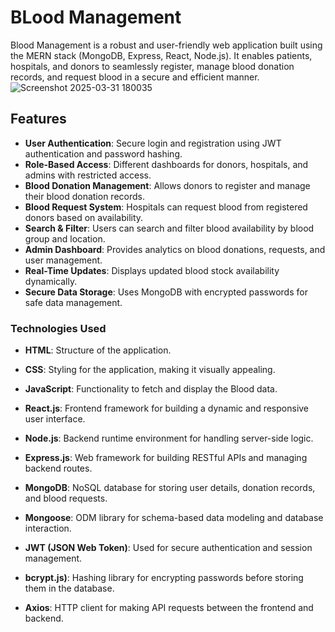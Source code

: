 # BLood Management

Blood Management is a robust and user-friendly web application built using the MERN stack (MongoDB, Express, React, Node.js). It enables patients, hospitals, and donors to seamlessly register, manage blood donation records, and request blood in a secure and efficient manner.
![Screenshot 2025-03-31 180035](https://github.com/user-attachments/assets/9aa55f13-bd88-41ea-a49c-c82ef9cf2d50)


## Features

- **User Authentication**: Secure login and registration using JWT authentication and password hashing.
- **Role-Based Access**: Different dashboards for donors, hospitals, and admins with restricted access.
- **Blood Donation Management**:  Allows donors to register and manage their blood donation records.
- **Blood Request System**: Hospitals can request blood from registered donors based on availability.
- **Search & Filter**:  Users can search and filter blood availability by blood group and location.
- **Admin Dashboard**:  Provides analytics on blood donations, requests, and user management.
- **Real-Time Updates**:  Displays updated blood stock availability dynamically.
- **Secure Data Storage**:  Uses MongoDB with encrypted passwords for safe data management.


### Technologies Used

- **HTML**: Structure of the application.
- **CSS**: Styling for the application, making it visually appealing.
- **JavaScript**: Functionality to fetch and display the Blood data.
- **React.js**: Frontend framework for building a dynamic and responsive user interface.
  
- **Node.js**: Backend runtime environment for handling server-side logic.
- **Express.js**: Web framework for building RESTful APIs and managing backend routes.
- **MongoDB**: NoSQL database for storing user details, donation records, and blood requests.
- **Mongoose**: ODM library for schema-based data modeling and database interaction.
- **JWT (JSON Web Token)**: Used for secure authentication and session management.
- **bcrypt.js)**: Hashing library for encrypting passwords before storing them in the database.
- **Axios**: HTTP client for making API requests between the frontend and backend.

